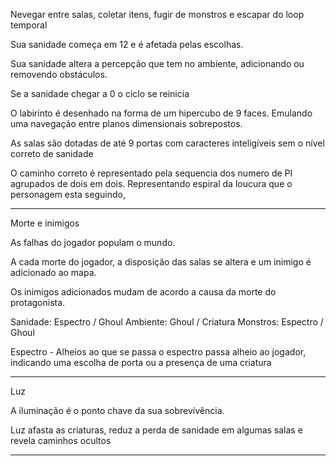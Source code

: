 
Nevegar entre salas, coletar itens, fugir de monstros e escapar do loop temporal

Sua sanidade começa em 12 e é afetada pelas escolhas.

Sua sanidade altera a percepção que tem no ambiente, adicionando ou removendo obstáculos.

Se a sanidade chegar a 0 o ciclo se reinicia


O labirinto é desenhado na forma de um hipercubo de 9 faces. Emulando uma navegação entre planos dimensionais sobrepostos.

As salas são dotadas de até 9 portas com caracteres inteligíveis sem o nível correto de sanidade

O caminho correto é representado pela sequencia dos numero de PI agrupados de dois em dois. Representando espiral da loucura que o personagem esta seguindo,


--------------------------------------------------------------------------


Morte e inimigos

As falhas do jogador populam o mundo.

A cada morte do jogador, a disposição das salas se altera e um inimigo é adicionado ao mapa.

Os inimigos adicionados mudam de acordo a causa da morte do protagonista.

Sanidade:  Espectro / Ghoul
Ambiente: Ghoul / Criatura
Monstros: Espectro / Ghoul


Espectro - Alheios ao que se passa o espectro passa alheio ao jogador, indicando uma escolha de porta ou a presença de uma criatura



-----------

Luz

A iluminação é o ponto chave da sua sobrevivência.

Luz afasta as criaturas, reduz a perda de sanidade em algumas salas e revela caminhos ocultos

----------------


